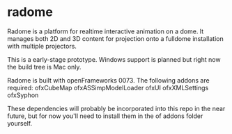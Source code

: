 radome
======

Radome is a platform for realtime interactive animation on a dome. It manages both 2D and 3D content
for projection onto a fulldome installation with multiple projectors.

This is a early-stage prototype.  Windows support is planned but right now the build tree is Mac only.

Radome is built with openFrameworks 0073.  The following addons are required:
ofxCubeMap
ofxASSimpModelLoader
ofxUI
ofxXMLSettings
ofxSyphon

These dependencies will probably be incorporated into this repo in the near future, but for now you'll
need to install them in the of addons folder yourself.
